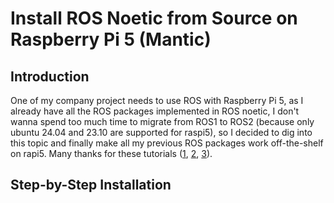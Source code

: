 # Install ROS Noetic from Source on Raspberry Pi 5 (Mantic)
## Introduction
One of my company project needs to use ROS with Raspberry Pi 5, as I already have all the ROS packages implemented in ROS noetic, I don't wanna spend too much time to migrate from ROS1 to ROS2 (because only ubuntu 24.04 and 23.10 are supported for raspi5), so I decided to dig into this topic and finally make all my previous ROS packages work off-the-shelf on rapi5. Many thanks for these tutorials ([1](https://medium.com/@ybrama_30738/install-ros-noetic-desktop-from-source-on-ubuntu-22-04-f540d158fbc5), [2](https://github.com/lucasw/ros_from_src), [3](https://github.com/ros/rosconsole/pull/54)).

## Step-by-Step Installation
```

```
